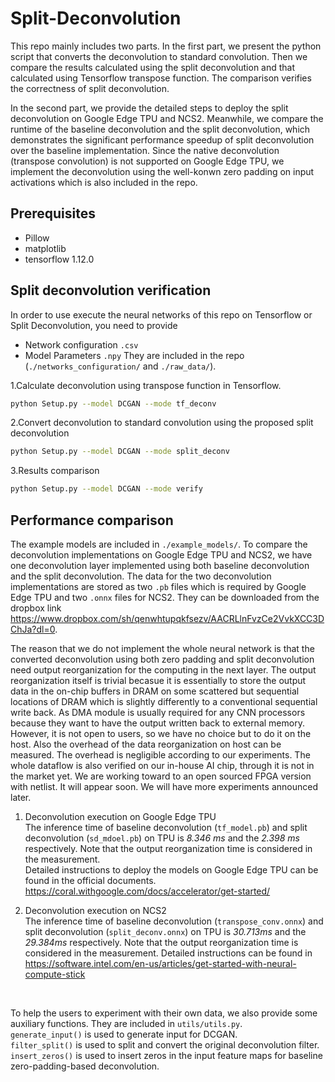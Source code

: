 # Split-Deconvolution
This repo mainly includes two parts. In the first part, we present the python script that 
converts the deconvolution to standard convolution. Then we compare the results calculated using 
the split deconvolution and that calculated using Tensorflow transpose function. The comparison 
verifies the correctness of split deconvolution. 

In the second part, we provide the detailed steps to deploy the split deconvolution on Google 
Edge TPU and NCS2. Meanwhile, we compare the runtime of the baseline deconvolution and the split 
deconvolution, which demonstrates the significant performance speedup of split deconvolution 
over the baseline implementation. Since the native deconvolution (transpose convolution) is not 
supported on Google Edge TPU, we implement the deconvolution using the well-konwn zero padding 
on input activations which is also included in the repo. 

## Prerequisites
* Pillow
* matplotlib
* tensorflow 1.12.0


## Split deconvolution verification
In order to use execute the neural networks of this repo on Tensorflow or Split Deconvolution, you need to provide
* Network configuration `.csv`
* Model Parameters `.npy`
They are included in the repo (`./networks_configuration/` and `./raw_data/`).

1.Calculate deconvolution using transpose function in Tensorflow.
```bash
python Setup.py --model DCGAN --mode tf_deconv
```

2.Convert deconvolution to standard convolution using the proposed split deconvolution
```bash
python Setup.py --model DCGAN --mode split_deconv
```
3.Results comparison
```bash
python Setup.py --model DCGAN --mode verify
```

## Performance comparison 
The example models are included in `./example_models/`. To compare the deconvolution implementations on Google Edge TPU and NCS2, we have one deconvolution layer implemented using both baseline deconvolution and the split deconvolution. The data for the two deconvolution implementations are stored as two `.pb` files which is required by Google Edge TPU  and two `.onnx` files for NCS2. They can be downloaded from the dropbox link https://www.dropbox.com/sh/qenwhtupqkfsezv/AACRLlnFvzCe2VvkXCC3DChJa?dl=0.   

The reason that we do not implement the whole neural network is that the converted deconvolution using both zero padding and split deconvolution need output reorganization for the computing in the next layer. The output reorganization itself is trivial becasue it is essentially to store the output data in the on-chip buffers in DRAM on some scattered but sequential locations of DRAM which is slightly differently to a conventional sequential write back. As DMA module is usually required for any CNN processors because they want to have the output written back to external memory. However, it is not open to users, so we have no choice but to do it on the host. Also the overhead of the data reorganization on host can be measured. The overhead is negligible according to our experiments. The whole dataflow is also verified on our in-house AI chip, through it is not in the market yet. We are working toward to an open sourced FPGA version with netlist. It will appear soon. We will have more experiments announced later.

1. Deconvolution execution on Google Edge TPU  
The inference time of baseline deconvolution (`tf_model.pb`) and split deconvolution (`sd_mdoel.pb`) on TPU is *8.346 ms* and the *2.398 ms* respectively. Note that the output reorganization time is considered in the measurement.  
Detailed instructions to deploy the models on Google Edge TPU can be found in the official documents. https://coral.withgoogle.com/docs/accelerator/get-started/ 

2. Deconvolution execution on NCS2  
The inference time of baseline deconvolution (`transpose_conv.onnx`) and split deconvolution (`split_deconv.onnx`) on TPU is *30.713ms* and the *29.384ms* respectively. Note that the output reorganization time is considered in the measurement.
Detailed instructions can be found in https://software.intel.com/en-us/articles/get-started-with-neural-compute-stick

&nbsp;

To help the users to experiment with their own data, we also provide some auxiliary functions. They are included in `utils/utils.py`.  
`generate_input()` is used to generate input for DCGAN.  
`filter_split()` is used to split and convert the original deconvolution filter.  
`insert_zeros()` is used to insert zeros in the input feature maps for baseline zero-padding-based deconvolution.  

